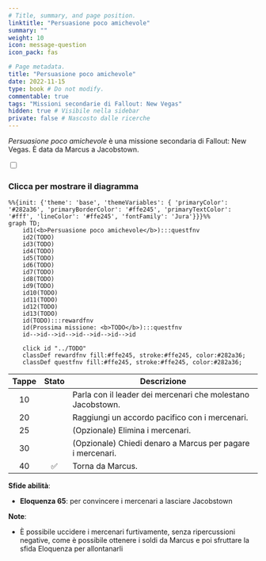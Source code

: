 ```yaml
---
# Title, summary, and page position.
linktitle: "Persuasione poco amichevole"
summary: ""
weight: 10
icon: message-question
icon_pack: fas

# Page metadata.
title: "Persuasione poco amichevole"
date: 2022-11-15
type: book # Do not modify.
commentable: true
tags: "Missioni secondarie di Fallout: New Vegas"
hidden: true # Visibile nella sidebar
private: false # Nascosto dalle ricerche
---
```


<div class="fnv">


*Persuasione poco amichevole* è una missione secondaria di Fallout: New Vegas. È data da Marcus a Jacobstown.


<section class="chart-collapse">
<input type="checkbox" name="collapse2" id="handle2">
<h3 class="handle">
<label for="handle2">Clicca per mostrare il diagramma</label>
</h3>
<div class="content">

```mermaid
%%{init: {'theme': 'base', 'themeVariables': { 'primaryColor': '#282a36', 'primaryBorderColor': '#ffe245', 'primaryTextColor': '#fff', 'lineColor': '#ffe245', 'fontFamily': 'Jura'}}}%%
graph TD;
    id1(<b>Persuasione poco amichevole</b>):::questfnv
    id2(TODO)
    id3(TODO)
    id4(TODO)
    id5(TODO)
    id6(TODO)
    id7(TODO) 
    id8(TODO)
    id9(TODO)
    id10(TODO)
    id11(TODO)
    id12(TODO)
    id13(TODO) 
    id(TODO):::rewardfnv
    id(Prossima missione: <b>TODO</b>):::questfnv
    id-->id-->id-->id-->id-->id-->id
    
    click id "../TODO"
    classDef rewardfnv fill:#ffe245, stroke:#ffe245, color:#282a36;
    classDef questfnv fill:#ffe245, stroke:#ffe245, color:#282a36;
```

</div>
</section>

| Tappe |       Stato        | Descrizione |
|:-----:|:------------------:| ----------- |
|                           10                          |            | Parla con il leader dei mercenari che molestano Jacobstown.                                                                                                                 |
|                           20                          |            | Raggiungi un accordo pacifico con i mercenari.                                                                                                                              |
|                           25                          |            | (Opzionale) Elimina i mercenari.                                                                                                                                            |
|                           30                          |            | (Opzionale) Chiedi denaro a Marcus per pagare i mercenari.                                                                                                                  |
|                           40                          | :white_check_mark: | Torna da Marcus.                                                                                                                                                            |



**Sfide abilità**:
- **Eloquenza 65**: per convincere i mercenari a lasciare Jacobstown



**Note**:
- È possibile uccidere i mercenari furtivamente, senza ripercussioni negative, come è possibile ottenere i soldi da Marcus e poi sfruttare la sfida Eloquenza per allontanarli 


</div>


